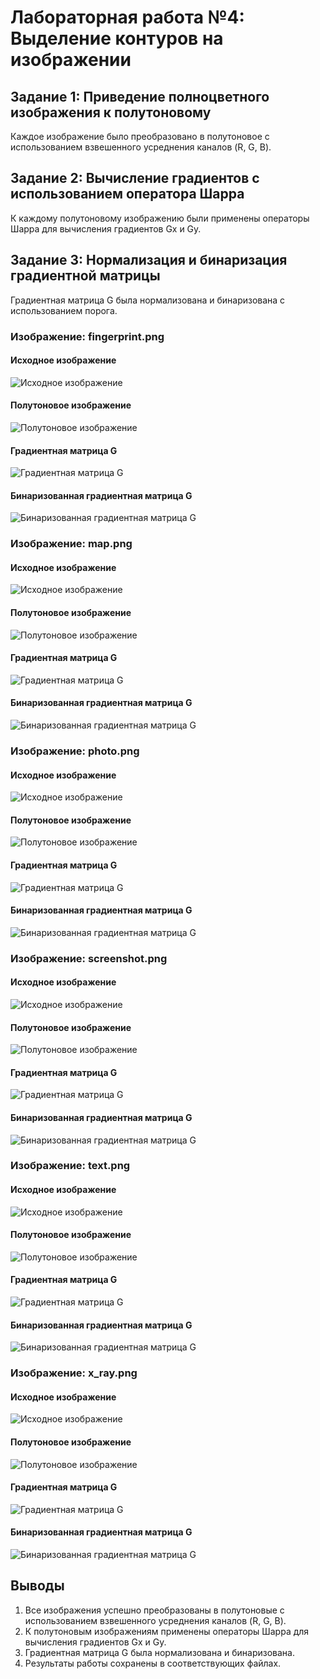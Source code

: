 
# Лабораторная работа №4: Выделение контуров на изображении

## Задание 1: Приведение полноцветного изображения к полутоновому
Каждое изображение было преобразовано в полутоновое с использованием взвешенного усреднения каналов (R, G, B).

## Задание 2: Вычисление градиентов с использованием оператора Шарра
К каждому полутоновому изображению были применены операторы Шарра для вычисления градиентов Gx и Gy.

## Задание 3: Нормализация и бинаризация градиентной матрицы
Градиентная матрица G была нормализована и бинаризована с использованием порога.


### Изображение: fingerprint.png

#### Исходное изображение
![Исходное изображение](fingerprint.png)

#### Полутоновое изображение
![Полутоновое изображение](Grayscale_fingerprint.bmp)

#### Градиентная матрица G
![Градиентная матрица G](Gradient_fingerprint.bmp)

#### Бинаризованная градиентная матрица G
![Бинаризованная градиентная матрица G](Binarized_fingerprint.bmp)

### Изображение: map.png

#### Исходное изображение
![Исходное изображение](map.png)

#### Полутоновое изображение
![Полутоновое изображение](Grayscale_map.bmp)

#### Градиентная матрица G
![Градиентная матрица G](Gradient_map.bmp)

#### Бинаризованная градиентная матрица G
![Бинаризованная градиентная матрица G](Binarized_map.bmp)

### Изображение: photo.png

#### Исходное изображение
![Исходное изображение](photo.png)

#### Полутоновое изображение
![Полутоновое изображение](Grayscale_photo.bmp)

#### Градиентная матрица G
![Градиентная матрица G](Gradient_photo.bmp)

#### Бинаризованная градиентная матрица G
![Бинаризованная градиентная матрица G](Binarized_photo.bmp)

### Изображение: screenshot.png

#### Исходное изображение
![Исходное изображение](screenshot.png)

#### Полутоновое изображение
![Полутоновое изображение](Grayscale_screenshot.bmp)

#### Градиентная матрица G
![Градиентная матрица G](Gradient_screenshot.bmp)

#### Бинаризованная градиентная матрица G
![Бинаризованная градиентная матрица G](Binarized_screenshot.bmp)

### Изображение: text.png

#### Исходное изображение
![Исходное изображение](text.png)

#### Полутоновое изображение
![Полутоновое изображение](Grayscale_text.bmp)

#### Градиентная матрица G
![Градиентная матрица G](Gradient_text.bmp)

#### Бинаризованная градиентная матрица G
![Бинаризованная градиентная матрица G](Binarized_text.bmp)

### Изображение: x_ray.png

#### Исходное изображение
![Исходное изображение](x_ray.png)

#### Полутоновое изображение
![Полутоновое изображение](Grayscale_x_ray.bmp)

#### Градиентная матрица G
![Градиентная матрица G](Gradient_x_ray.bmp)

#### Бинаризованная градиентная матрица G
![Бинаризованная градиентная матрица G](Binarized_x_ray.bmp)

## Выводы
1. Все изображения успешно преобразованы в полутоновые с использованием взвешенного усреднения каналов (R, G, B).
2. К полутоновым изображениям применены операторы Шарра для вычисления градиентов Gx и Gy.
3. Градиентная матрица G была нормализована и бинаризована.
4. Результаты работы сохранены в соответствующих файлах.

